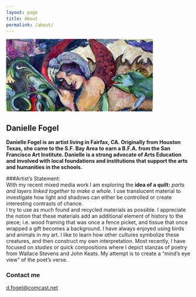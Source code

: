 ```yaml
---
layout: page
title: About
permalink: /about/
---
```


![pic](images/winsomeangel.jpg)

## Danielle Fogel


**Danielle Fogel is an artist living in Fairfax, CA.  Originally from Houston Texas, she came to the S.F. Bay Area to earn a B.F.A. from the San Francisco Art Institute.  Danielle is a strong advocate of Arts Education and involved with local foundations and institutions that support the arts and humanities in the schools.**

###Artist’s Statement:  
With my recent mixed media work I am exploring the **idea of a quilt:** *parts and layers linked together to make a whole*.  I use translucent material to investigate how light and shadows can either be controlled or create interesting contrasts of chance.  
I try to use as much found and recycled materials as possible. I appreciate the notion that these materials add an additional element of history to the piece; i.e. wood framing that was once a fence picket, and tissue that once wrapped a gift becomes a background. 
I have always enjoyed using birds and animals in my art.  I like to learn how other cultures symbolize these creatures, and then construct my own interpretation.   Most recently, I have focused on *studies* or quick compositions where I depict stanzas of poetry from Wallace Stevens and John Keats.  My attempt is to create a “mind’s eye view” of the poet’s verse.  




### Contact me

[d.fogel@comcast.net](mailto:d.fogel@comcast.net)